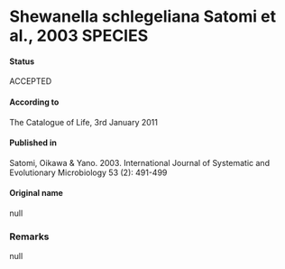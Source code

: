 # Shewanella schlegeliana Satomi et al., 2003 SPECIES

#### Status
ACCEPTED

#### According to
The Catalogue of Life, 3rd January 2011

#### Published in
Satomi, Oikawa & Yano. 2003. International Journal of Systematic and Evolutionary Microbiology 53 (2): 491-499

#### Original name
null

### Remarks
null